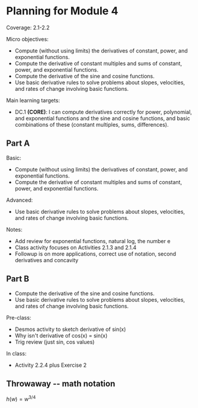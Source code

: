 # Planning for Module 4

Coverage: 2.1-2.2

Micro objectives: 

-   Compute (without using limits) the derivatives of constant, power, and exponential functions.
-   Compute the derivative of constant multiples and sums of constant, power, and exponential functions.
-   Compute the derivative of the sine and cosine functions.
-   Use basic derivative rules to solve problems about slopes, velocities, and rates of change involving basic functions.

Main learning targets: 

- DC.1 **(CORE)**: I can compute derivatives correctly for power, polynomial, and exponential functions and the sine and cosine functions, and basic combinations of these (constant multiples, sums, differences).


## Part A

Basic: 

-   Compute (without using limits) the derivatives of constant, power, and exponential functions.
-  Compute the derivative of constant multiples and sums of constant, power, and exponential functions.

Advanced:

-   Use basic derivative rules to solve problems about slopes, velocities, and rates of change involving basic functions.


Notes: 

- Add review for exponential functions, natural log, the number e
- Class activity focuses on Activities 2.1.3 and 2.1.4
- Followup is on more applications, correct use of notation, second derivatives and concavity




## Part B

-   Compute the derivative of the sine and cosine functions.
-   Use basic derivative rules to solve problems about slopes, velocities, and rates of change involving basic functions.

Pre-class: 

- Desmos activity to sketch derivative of sin(x) 
- Why isn't derivative of cos(x) = sin(x)
- Trig review (just sin, cos values) 


In class: 

- Activity 2.2.4 plus Exercise 2



## Throwaway -- math notation

$h(w) = w^{3/4}$


<!--stackedit_data:
eyJoaXN0b3J5IjpbLTg3MTYyMjA4MSwtMjExODMxNTIyNiwtMj
A3MTM3NDY4NSwtMTU5MTI1MDA0N119
-->